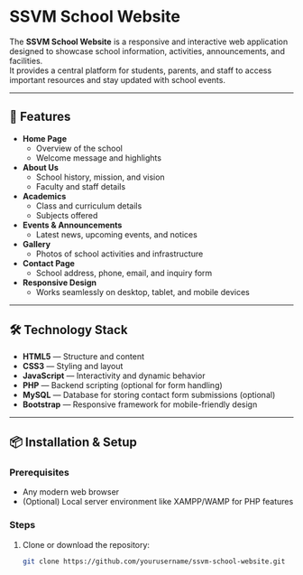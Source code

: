 # SSVM School Website

The **SSVM School Website** is a responsive and interactive web application designed to showcase school information, activities, announcements, and facilities.  
It provides a central platform for students, parents, and staff to access important resources and stay updated with school events.

---

## 🚀 Features

- **Home Page**
  - Overview of the school
  - Welcome message and highlights
- **About Us**
  - School history, mission, and vision
  - Faculty and staff details
- **Academics**
  - Class and curriculum details
  - Subjects offered
- **Events & Announcements**
  - Latest news, upcoming events, and notices
- **Gallery**
  - Photos of school activities and infrastructure
- **Contact Page**
  - School address, phone, email, and inquiry form
- **Responsive Design**
  - Works seamlessly on desktop, tablet, and mobile devices

---

## 🛠️ Technology Stack

- **HTML5** — Structure and content
- **CSS3** — Styling and layout
- **JavaScript** — Interactivity and dynamic behavior
- **PHP** — Backend scripting (optional for form handling)
- **MySQL** — Database for storing contact form submissions (optional)
- **Bootstrap** — Responsive framework for mobile-friendly design

---

## 📦 Installation & Setup

### Prerequisites
- Any modern web browser
- (Optional) Local server environment like XAMPP/WAMP for PHP features

### Steps
1. Clone or download the repository:
   ```bash
   git clone https://github.com/yourusername/ssvm-school-website.git
